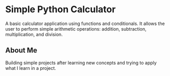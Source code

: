 # Simple Python Calculator

A basic calculator application using functions and conditionals. It allows the user to perform simple arithmetic operations: addition, subtraction, multiplication, and division.

## About Me

Building simple projects after learning new concepts and trying to apply what I learn in a project.
